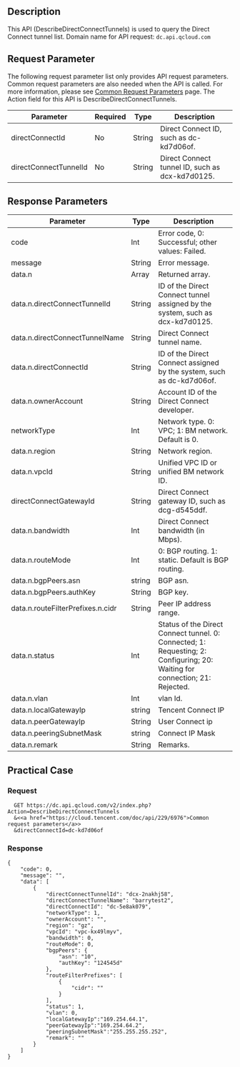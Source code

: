## Description
 
This API (DescribeDirectConnectTunnels) is used to query the Direct Connect tunnel list.
Domain name for API request: `dc.api.qcloud.com`

## Request Parameter

The following request parameter list only provides API request parameters. Common request parameters are also needed when the API is called. For more information, please see [Common Request Parameters](https://cloud.tencent.com/document/api/377/4153) page. The Action field for this API is DescribeDirectConnectTunnels.

| Parameter  | Required | Type | Description |
|---------|---------|---------|---------|
| directConnectId | No | String | Direct Connect ID, such as dc-kd7d06of. | 
| directConnectTunnelId | No | String | Direct Connect tunnel ID, such as dcx-kd7d0125. | 

## Response Parameters

| Parameter  | Type | Description |
|---------|---------|---------|
| code | Int | Error code, 0: Successful; other values: Failed. |
| message | String | Error message. |
| data.n | Array | Returned array. |
| data.n.directConnectTunnelId | String | ID of the Direct Connect tunnel assigned by the system, such as dcx-kd7d0125. |
| data.n.directConnectTunnelName | String | Direct Connect tunnel name. |
| data.n.directConnectId | String | ID of the Direct Connect assigned by the system, such as dc-kd7d06of. |
| data.n.ownerAccount | String | Account ID of the Direct Connect developer. |
| networkType | Int | Network type. 0: VPC; 1: BM network. Default is 0. |
| data.n.region | String | Network region. |
| data.n.vpcId | String | Unified VPC ID or unified BM network ID. |
| directConnectGatewayId | String | Direct Connect gateway ID, such as dcg-d545ddf. |
| data.n.bandwidth | Int | Direct Connect bandwidth (in Mbps). |
| data.n.routeMode | Int | 0: BGP routing. 1: static. Default is BGP routing. |
| data.n.bgpPeers.asn | string | BGP asn. |
| data.n.bgpPeers.authKey | String | BGP key. |
| data.n.routeFilterPrefixes.n.cidr | String | Peer IP address range. |
| data.n.status | Int | Status of the Direct Connect tunnel. 0: Connected; 1: Requesting; 2: Configuring; 20: Waiting for connection; 21: Rejected. |
| data.n.vlan | Int | vlan Id.|
| data.n.localGatewayIp | string | Tencent Connect IP |
| data.n.peerGatewayIp | String | User Connect ip|
| data.n.peeringSubnetMask | string | Connect IP Mask |
| data.n.remark | String | Remarks. |

## Practical Case
 
### Request
```
  GET https://dc.api.qcloud.com/v2/index.php?Action=DescribeDirectConnectTunnels
  &<<a href="https://cloud.tencent.com/doc/api/229/6976">Common request parameters</a>>
  &directConnectId=dc-kd7d06of

```

### Response
```
{
    "code": 0,
    "message": "",
    "data": [
        {
            "directConnectTunnelId": "dcx-2nakhj58",
            "directConnectTunnelName": "barrytest2",
            "directConnectId": "dc-5e8ak079",
            "networkType": 1,
            "ownerAccount": "",
            "region": "gz",
            "vpcId": "vpc-kx49lmyv",
            "bandwidth": 0,
            "routeMode": 0,
            "bgpPeers": {
                "asn": "10",
                "authKey": "124545d"
            },
            "routeFilterPrefixes": [
                {
                    "cidr": ""
                }
            ],
            "status": 1,
            "vlan": 0,
            "localGatewayIp":"169.254.64.1",
            "peerGatewayIp":"169.254.64.2",
            "peeringSubnetMask":"255.255.255.252",
            "remark": ""
        }
    ]
}
```



